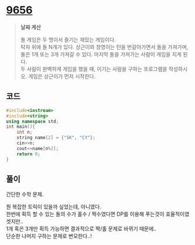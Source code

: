 # [9656](https://www.acmicpc.net/problem/9656)

> __날짜 계산__
>
> 돌 게임은 두 명이서 즐기는 재밌는 게임이다.  
> 탁자 위에 돌 N개가 있다. 상근이와 창영이는 턴을 번갈아가면서 돌을 가져가며, 돌은 1개 또는 3개 가져갈 수 있다. 마지막 돌을 가져가는 사람이 게임을 지게 된다.  
> 두 사람이 완벽하게 게임을 했을 때, 이기는 사람을 구하는 프로그램을 작성하시오. 게임은 상근이가 먼저 시작한다.  

## 코드

```c++
#include<iostream>
#include<string>
using namespace std;
int main(){
    int n;
    string name[2] = {"SK", "CY"};
    cin>>n;
    cout<<name[n%2];
    return 0;
}
```

## 풀이

간단한 수학 문제.

뭔 복잡한 트릭이 있을까 싶었는데, 아니였다.  
한번에 획득 할 수 있는 돌의 수가 홀수 / 짝수였다면 DP를 이용해 푸는것이 효율적이였겟지만..  
1개 혹은 3개만 획득 가능하면 결과적으로 짝/홀 문제로 바뀌기 때문에..  
단순한 나머지 구하는 문제로 변모한다..!
